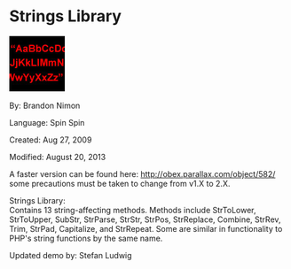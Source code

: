 # Strings Library

![stringthumb.jpg](stringthumb.jpg)

By: Brandon Nimon

Language: Spin Spin

Created: Aug 27, 2009

Modified: August 20, 2013

A faster version can be found here: http://obex.parallax.com/object/582/ some precautions must be taken to change from v1.X to 2.X.

Strings Library:  
Contains 13 string-affecting methods. Methods include StrToLower, StrToUpper, SubStr, StrParse, StrStr, StrPos, StrReplace, Combine, StrRev, Trim, StrPad, Capitalize, and StrRepeat. Some are similar in functionality to PHP's string functions by the same name.

Updated demo by: Stefan Ludwig
